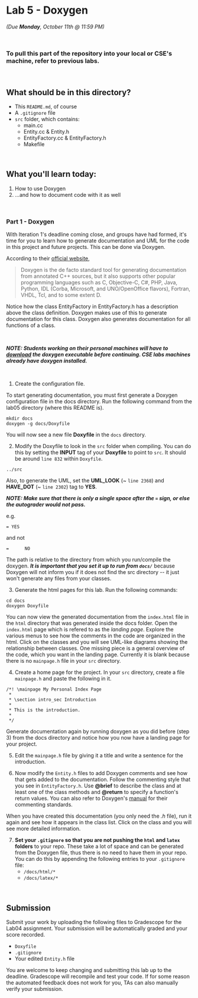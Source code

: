 # Lab 5 - Doxygen

*(Due **Monday**, October 11th @ 11:59 PM)*

<br>

### To pull this part of the repository into your local or CSE's machine, refer to previous labs.

<br>

## What should be in this directory?
<ul>
  <li>  This <code>README.md</code>, of course
  <li>  A <code>.gitignore</code> file
  <li>  <code>src</code> folder, which contains:
    <ul>
      <li>  main.cc
      <li>  Entity.cc & Entity.h
      <li>  EntityFactory.cc & EntityFactory.h
      <li>  Makefile
    </ul>
</ul>

<br>

## What you'll learn today:
<ol>
  <li>  How to use Doxygen
  <li>  ...and how to document code with it as well
</ol>

<br>

### Part 1 - Doxygen

With Iteration 1's deadline coming close, and groups have had formed, it's time for you to learn how to generate documentation and UML for the code in this project and future projects. This can be done via Doxygen.

According to their [official website](https://www.doxygen.nl/index.html),
> Doxygen is the de facto standard tool for generating documentation from
> annotated C++ sources, but it also supports other popular programming languages
> such as C, Objective-C, C#, PHP, Java, Python, IDL (Corba, Microsoft, and
> UNO/OpenOffice flavors), Fortran, VHDL, Tcl, and to some extent D.

Notice how the class EntityFactory in EntityFactory.h has a description above the
class definition. Doxygen makes use of this to generate documentation for this
class. Doxygen also generates documentation for all functions of a class.

<br>

***NOTE: Students working on their personal machines will have to [download](https://www.doxygen.nl/manual/install.html) the
doxygen executable before continuing. CSE labs machines already have doxygen
installed.***

<br>

1. Create the configuration file.

  To start generating documentation, you must first generate a Doxygen
  configuration file in the docs directory. Run the following command from the
  lab05 directory (where this README is).

  ```
  mkdir docs
  doxygen -g docs/Doxyfile
  ```

  You will now see a new file **Doxyfile** in the <code>docs</code> directory.

2. Modify the Doxyfile to look in the <code>src</code> folder when compiling. You can do
   this by setting the **INPUT** tag of your **Doxyfile** to point to <code>src</code>. It should be around `line 832` within `Doxyfile`.

  ```
  ../src
  ```
  Also, to generate the UML, set the **UML_LOOK** (~ `line 2368`) and **HAVE_DOT** (~ `line 2302`) tag to **YES**.

  ***NOTE: Make sure that there is only a single space after the `=` sign, or else the autograder would not pass.***

  
  e.g. <pre><code>= YES</code></pre> 
  and not
  <pre><code>=      NO</code></pre>

  The path is relative to the directory from which you run/compile the doxygen. ***It is important that you set it up to run from `docs/`*** because Doxygen will not inform you if it does not find the src directory -- it just won't generate any files from your classes.

3. Generate the html pages for this lab. Run the following commands:
  ```
  cd docs
  doxygen Doxyfile
  ```

  You can now view the generated documentation from the `index.html` file in the
  `html` directory that was generated inside the docs folder. Open the `index.html` page which is refered to as the *landing page*. Explore the various menus to see how the comments in the code are organized in the html. Click on the classes and you will see UML-like diagrams showing the relationship between classes. One missing piece is a general overview of the code, which you want in the landing page. Currently it is blank because there is no `mainpage.h` file in your `src` directory.

4. Create a home page for the project. In your ``src`` directory, create a file
   `mainpage.h` and paste the following in it.

  ```
  /*! \mainpage My Personal Index Page
   *
   * \section intro_sec Introduction
   *
   * This is the introduction.
   *
   */
 ```

  Generate documentation again by running doxygen as you did before (step 3) from the
  docs directory and notice how you now have a landing page for your project.

 5. Edit the `mainpage.h` file by giving it a title and write a
    sentence for the introduction.

 6. Now modify the `Entity.h` files to add Doxygen comments and see how that gets added to the documentation. Follow the commenting style that you see in `EntityFactory.h`. Use **@brief** to describe the class and at least one of the class methods and **@return** to specify a function's return values. You can also refer to Doxygen's [manual](https://www.doxygen.nl/manual/docblocks.html) for their commenting standards.

   When you have created this documentation (you only need the _.h_
   file), run it again and see how it appears in the class list. Click on the
   class and you will see more detailed information.

7. **Set your `.gitignore` so that you are not pushing the `html` and `latex` folders** to your repo. These take a lot of space and can be generated from the Doxygen file, thus there is no need to have them in your repo. You can do this by appending the following entries to your `.gitignore` file:
      - `/docs/html/*`
      - `/docs/latex/*`

<br>

## **Submission**

Submit your work by uploading the following files to Gradescope for the Lab04 assignment. Your submission will be automatically graded and your score recorded.

<ul>
  <li>  <code>Doxyfile</code>
  <li>  <code>.gitignore</code>
  <li>  Your edited <code>Entity.h</code> file
</ul>

You are welcome to keep changing and submitting this lab up to the deadline. Gradescope will recompile and test your code. If for some reason the automated feedback does not work for you, TAs can also manually verify your submission.